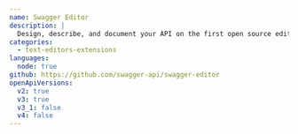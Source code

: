 ```yaml
---
name: Swagger Editor
description: |
  Design, describe, and document your API on the first open source editor fully dedicated to OpenAPI-based APIs.
categories:
  - text-editors-extensions
languages:
  node: true
github: https://github.com/swagger-api/swagger-editor
openApiVersions:
  v2: true
  v3: true
  v3_1: false
  v4: false
---
```

